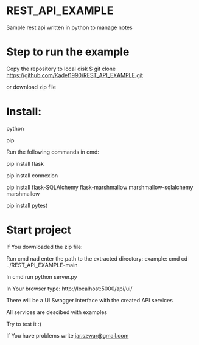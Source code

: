 # REST_API_EXAMPLE
Sample rest api written in python to manage notes

# Step to run the example

Copy the repository to local disk 
$ git clone https://github.com/Kadet1990/REST_API_EXAMPLE.git

or download zip file

# Install:

python

pip

Run the following commands in cmd:

pip install flask

pip install connexion

pip install flask-SQLAlchemy flask-marshmallow marshmallow-sqlalchemy marshmallow

pip install pytest

# Start project
If You downloaded the zip file:

Run cmd nad enter the path to the extracted directory: example: cmd cd ../REST_API_EXAMPLE-main

In cmd run python server.py

In Your browser type: http://localhost:5000/api/ui/

There will be a UI Swagger interface with the created API services

All services are descibed with examples

Try to test it :)

If You have problems write jar.szwar@gmail.com

